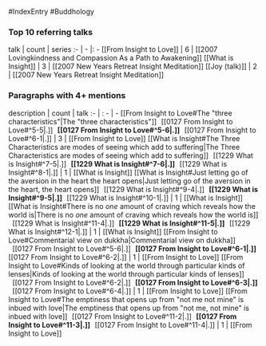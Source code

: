#IndexEntry #Buddhology

### Top 10 referring talks
talk | count | series
:- | - |: -
[[From Insight to Love]] | 6 | [[2007 Lovingkindness and Compassion As a Path to Awakening]]
[[What is Insight]] | 3 | [[2007 New Years Retreat Insight Meditation]]
[[Joy (talk)]] | 2 | [[2007 New Years Retreat Insight Meditation]]

### Paragraphs with 4+ mentions
description | count | talk
:- | : - | -
[[From Insight to Love#The "three characteristics"\|The "three characteristics"]] &nbsp;&nbsp;[[0127 From Insight to Love#^5-5\|.]] &nbsp; **[[0127 From Insight to Love#^5-6\|.]]** &nbsp; [[0127 From Insight to Love#^6-1\|.]] | 3 | [[From Insight to Love]]
[[What is Insight#The Three Characteristics are modes of seeing which add to suffering\|The Three Characteristics are modes of seeing which add to suffering]] &nbsp;&nbsp;[[1229 What is Insight#^7-5\|.]] &nbsp; **[[1229 What is Insight#^7-6\|.]]** &nbsp; [[1229 What is Insight#^8-1\|.]] | 1 | [[What is Insight]]
[[What is Insight#Just letting go of the aversion in the heart the heart opens\|Just letting go of the aversion in the heart, the heart opens]] &nbsp;&nbsp;[[1229 What is Insight#^9-4\|.]] &nbsp; **[[1229 What is Insight#^9-5\|.]]** &nbsp; [[1229 What is Insight#^10-1\|.]] | 1 | [[What is Insight]]
[[What is Insight#There is no _one_ amount of craving which reveals how the world is\|There is no _one_ amount of craving which reveals how the world is]] &nbsp;&nbsp;[[1229 What is Insight#^11-4\|.]] &nbsp; **[[1229 What is Insight#^11-5\|.]]** &nbsp; [[1229 What is Insight#^12-1\|.]] | 1 | [[What is Insight]]
[[From Insight to Love#Commentarial view on dukkha\|Commentarial view on dukkha]] &nbsp;&nbsp;[[0127 From Insight to Love#^5-6\|.]] &nbsp; **[[0127 From Insight to Love#^6-1\|.]]** &nbsp; [[0127 From Insight to Love#^6-2\|.]] | 1 | [[From Insight to Love]]
[[From Insight to Love#Kinds of looking at the world through particular kinds of lenses\|Kinds of looking at the world through particular kinds of lenses]] &nbsp;&nbsp;[[0127 From Insight to Love#^6-2\|.]] &nbsp; **[[0127 From Insight to Love#^6-3\|.]]** &nbsp; [[0127 From Insight to Love#^6-4\|.]] | 1 | [[From Insight to Love]]
[[From Insight to Love#The emptiness that opens up from "not me not mine" is inbued with love\|The emptiness that opens up from "not me, not mine" is inbued with love]] &nbsp;&nbsp;[[0127 From Insight to Love#^11-2\|.]] &nbsp; **[[0127 From Insight to Love#^11-3\|.]]** &nbsp; [[0127 From Insight to Love#^11-4\|.]] | 1 | [[From Insight to Love]]

